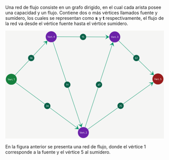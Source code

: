 Una red de flujo consiste en un grafo dirigido, en el cual cada arista posee una capacidad y un flujo. Contiene dos o más vértices llamados fuente y sumidero, los cuales se representan como **s** y **t** respectivamente, el flujo de la red va desde el vértice fuente hasta el vértice sumidero. 

<img alt="Red de flujo" src="/img/Ayuda/FlujoMaximo/RedDeFlujo/RedDeFlujo.png" width="500em" />

En la figura anterior se presenta una red de flujo, donde el vértice 1 corresponde a la fuente y el vértice 5 al sumidero. 
